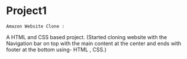 # Project1
	Amazon Website Clone : 
 A HTML and CSS based project.
  (Started cloning website with the Navigation bar on top with the main content at  the center and ends with footer at the bottom using- HTML , CSS.)                                    

